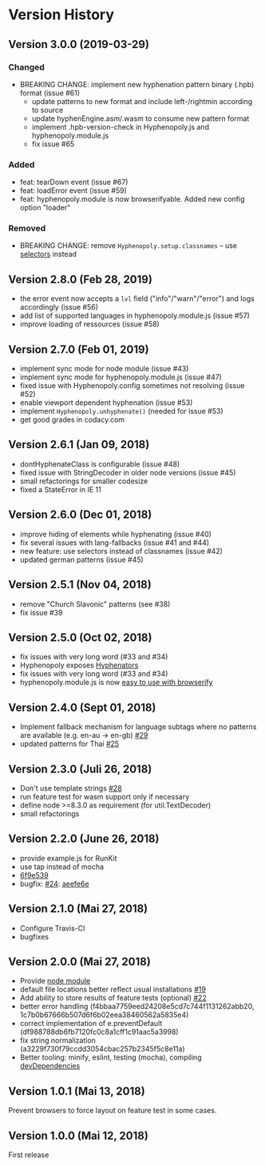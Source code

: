 # Version History

## Version 3.0.0 (2019-03-29)
### Changed
*   BREAKING CHANGE: implement new hyphenation pattern binary (.hpb) format (issue #61)
    *   update patterns to new format and include left-/rightmin according to source
    *   update hyphenEngine.asm/.wasm to consume new pattern format
    *   implement .hpb-version-check in Hyphenopoly.js and hyphenopoly.module.js
    *   fix issue #65

### Added
*   feat: tearDown event (issue #67)
*   feat: loadError event (issue #59)
*   feat: hyphenopoly.module is now browserifyable. Added new config option "loader"

### Removed
*   BREAKING CHANGE: remove `Hyphenopoly.setup.classnames` – use [selectors](https://github.com/mnater/Hyphenopoly/wiki/Global-Hyphenopoly-Object#new-with-version-260-selectors) instead

## Version 2.8.0 (Feb 28, 2019)
*   the error event now accepts a `lvl` field ("info"/"warn"/"error") and logs accordingly (issue #56)
*   add list of supported languages in hyphenopoly.module.js (issue #57)
*   improve loading of ressources (issue #58)

## Version 2.7.0 (Feb 01, 2019)
*   implement sync mode for node module (issue #43)
*   implement sync mode for hyphenopoly.module.js (issue #47)
*   fixed issue with Hyphenopoly.config sometimes not resolving (issue #52)
*   enable viewport dependent hyphenation (issue #53)
*   implement `Hyphenopoly.unhyphenate()` (needed for issue #53)
*   get good grades in codacy.com

## Version 2.6.1 (Jan 09, 2018)
*   dontHyphenateClass is configurable (issue #48)
*   fixed issue with StringDecoder in older node versions (issue #45)
*   small refactorings for smaller codesize
*   fixed a StateError in IE 11

## Version 2.6.0 (Dec 01, 2018)
*   improve hiding of elements while hyphenating (issue #40)
*   fix several issues with lang-fallbacks (issue #41 and #44)
*   new feature: use selectors instead of classnames (issue #42)
*   updated german patterns (issue #45)

## Version 2.5.1 (Nov 04, 2018)
*   remove "Church Slavonic" patterns (see #38)
*   fix issue #39

## Version 2.5.0 (Oct 02, 2018)
*   fix issues with very long word (#33 and #34)
*   Hyphenopoly exposes [Hyphenators](https://github.com/mnater/Hyphenopoly/wiki/Hyphenators)
*   fix issues with very long word (#33 and #34)
*   hyphenopoly.module.js is now [easy to use with browserify](https://github.com/mnater/Hyphenopoly/wiki/browserify)

## Version 2.4.0 (Sept 01, 2018)
*   Implement fallback mechanism for language subtags where no patterns are available (e.g. en-au -> en-gb) [#29](https://github.com/mnater/Hyphenopoly/issues/29)
*   updated patterns for Thai [#25](https://github.com/hyphenation/tex-hyphen/pull/25)

## Version 2.3.0 (Juli 26, 2018)
*   Don't use template strings [#28](https://github.com/mnater/Hyphenopoly/issues/28)
*   run feature test for wasm support only if necessary
*   define node >=8.3.0 as requirement (for util.TextDecoder)
*   small refactorings

## Version 2.2.0 (June 26, 2018)
*   provide example.js for RunKit
*   use tap instead of mocha
*   [6f9e539](https://github.com/mnater/Hyphenopoly/commit/6f9e539a5dab2d1eff5bdeb0c7857c6fda9eb41e)
*   bugfix: [#24](https://github.com/mnater/Hyphenopoly/issues/24): [aeefe6e](https://github.com/mnater/Hyphenopoly/commit/aeefe6e3a59e8356abc99ca490acabf6c3374d7b)

## Version 2.1.0 (Mai 27, 2018)
*   Configure Travis-CI
*   bugfixes

## Version 2.0.0 (Mai 27, 2018)
*   Provide [node module](https://github.com/mnater/Hyphenopoly/wiki/Node-Module)
*   default file locations better reflect usual installations [#19](https://github.com/mnater/Hyphenopoly/issues/19)
*   Add ability to store results of feature tests (optional) [#22](https://github.com/mnater/Hyphenopoly/issues/22)
*   better error handling (f4bbaa7759eed24208e5cd7c744f1131262abb20, 1c7b0b67666b507d6f6b02eea38460562a5835e4)
*   correct implementation of e.preventDefault (df988788db6fb7120fc0c8a1cff1c91aac5a3998)
*   fix string normalization (a3229f730f79ccdd3054cbac257b2345f5c8e11a)
*   Better tooling: minify, eslint, testing (mocha), compiling [devDependencies](https://github.com/mnater/Hyphenopoly/wiki/Usage-of-devDependencies)

## Version 1.0.1 (Mai 13, 2018)
Prevent browsers to force layout on feature test in some cases.

## Version 1.0.0 (Mai 12, 2018)
First release
